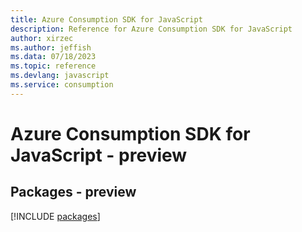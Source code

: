 ```yaml
---
title: Azure Consumption SDK for JavaScript
description: Reference for Azure Consumption SDK for JavaScript
author: xirzec
ms.author: jeffish
ms.data: 07/18/2023
ms.topic: reference
ms.devlang: javascript
ms.service: consumption
---
```

# Azure Consumption SDK for JavaScript - preview
## Packages - preview
[!INCLUDE [packages](consumption-index.md)]